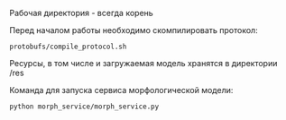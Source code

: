 Рабочая директория - всегда корень

Перед началом работы необходимо скомпилировать протокол:
```
protobufs/compile_protocol.sh
```
Ресурсы, в том числе и загружаемая модель хранятся в директории /res

Команда для запуска сервиса морфологической модели:
```
python morph_service/morph_service.py
```